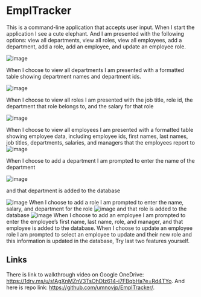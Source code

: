 # EmplTracker
This is a command-line application that accepts user input. When I start the application I see a cute elephant. And I am presented with the following options: view all departments, view all roles, view all employees, add a department, add a role, add an employee, and update an employee role.

![image](https://user-images.githubusercontent.com/88174852/145522293-cd201e61-c5e5-4d54-a191-43c082390e95.png)

When I choose to view all departments I am presented with a formatted table showing department names and department ids.

![image](https://user-images.githubusercontent.com/88174852/145522404-c2a03c56-2bf2-4a55-bd16-ffe224473d27.png)

When I choose to view all roles I am presented with the job title, role id, the department that role belongs to, and the salary for that role

![image](https://user-images.githubusercontent.com/88174852/145522518-1b46d1b7-ef9d-49e2-b19b-27fa54be62d8.png)

When I choose to view all employees I am presented with a formatted table showing employee data, including employee ids, first names, last names, job titles, departments, salaries, and managers that the employees report to
![image](https://user-images.githubusercontent.com/88174852/145522594-c155093e-9e95-498e-a457-7ef7c9b1a0d4.png)

When I choose to add a department I am prompted to enter the name of the department 

![image](https://user-images.githubusercontent.com/88174852/145522778-ab66f318-3caa-423f-b4cd-2b184270483c.png)

and that department is added to the database

![image](https://user-images.githubusercontent.com/88174852/145522845-589af32d-b537-4133-a1ab-1e7518f908c4.png)
When I choose to add a role I am prompted to enter the name, salary, and department for the role 
![image](https://user-images.githubusercontent.com/88174852/145523009-254d19fe-b23c-42be-9146-6ad68ba49ac2.png)
and that role is added to the database
![image](https://user-images.githubusercontent.com/88174852/145523095-2e86bd7d-6672-4567-88f6-2be28eb924aa.png)
When I choose to add an employee I am prompted to enter the employee’s first name, last name, role, and manager, and that employee is added to the database. When I choose to update an employee role I am prompted to select an employee to update and their new role and this information is updated in the database, Try last two features yourself. 
## Links
There is link to walkthrough video on Google OneDrive: https://1drv.ms/u/s!AgXnMZnV3TsOhDIz614-i7FBqbHa?e=Rd4TYo. And here is repo link: https://github.com/umnovjp/EmplTracker/. 
